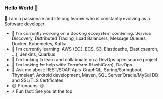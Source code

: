 ### Hello World 👋

📄 I am a passionate and lifelong learner who is constantly evolving as a Software developer

- 🔭 I’m currently working on a Booking ecosystem combining: Service Discovery, Distributed Tracing, Load Balancers, Message Queues, Docker, Kubernetes, Kafka
- 🌱 I’m currently learning: AWS (EC2, ECS, S3, Elasticache, Elasticsearch, …), Jenkins, Quarkus
- 👯 I’m looking to learn and collaborate on a DevOps open source project
- 🤔 I’m looking for help with: Terraform (HashiCorp), DevOps
- 💬 Ask me about: REST/SOAP Apis, GraphQL, Spring/Springboot, Thymeleaf, Android development, Maven, SQL Server/Oracle/MySql DB and SSL/TLS Certificates
- 😄 Pronouns: 😄...
- ⚡ Fun fact: See you at the top

<!--
**harvey-jean/harvey-jean** is a ✨ _special_ ✨ repository because its `README.md` (this file) appears on your GitHub profile.

Here are some ideas to get you started:

- 🔭 I’m currently working on ...
- 🌱 I’m currently learning ...
- 👯 I’m looking to collaborate on ...
- 🤔 I’m looking for help with ...
- 💬 Ask me about ...
- 📫 How to reach me: ...
- 😄 Pronouns: ...
- ⚡ Fun fact: ...
-->
